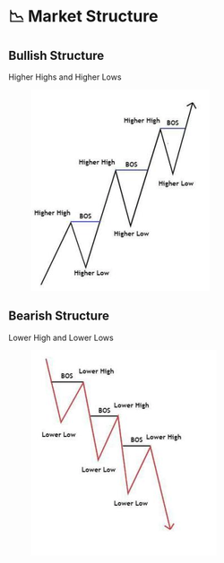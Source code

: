 # 📉 Market Structure

## Bullish Structure

Higher Highs and Higher Lows

<figure><img src=".gitbook/assets/image (6) (1) (1) (1).png" alt=""><figcaption></figcaption></figure>

## Bearish Structure

Lower High and Lower Lows

<figure><img src=".gitbook/assets/image (1) (2) (1) (1) (1).png" alt=""><figcaption></figcaption></figure>

